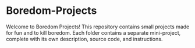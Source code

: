 # Boredom-Projects
Welcome to Boredom Projects! This repository contains small projects made for fun and to kill boredom. Each folder contains a separate mini-project, complete with its own description, source code, and instructions.
